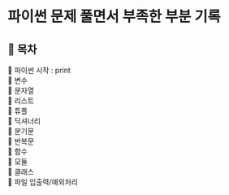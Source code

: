 # 파이썬 문제 풀면서 부족한 부분 기록

<h2>🎁 목차 </h2>
🎂 파이썬 시작 : print<br>
🎂 변수<br>
🎂 문자열<br>
🎂 리스트<br>
🎂 튜플<br>
🎂 딕셔너리 <br>
🎂 분기문 <br>
🎂 반복문 <br>
🎂 함수 <br>
🎂 모듈 <br>
🎂 클래스 <br>
🎂 파일 입출력/예외처리 <br>

